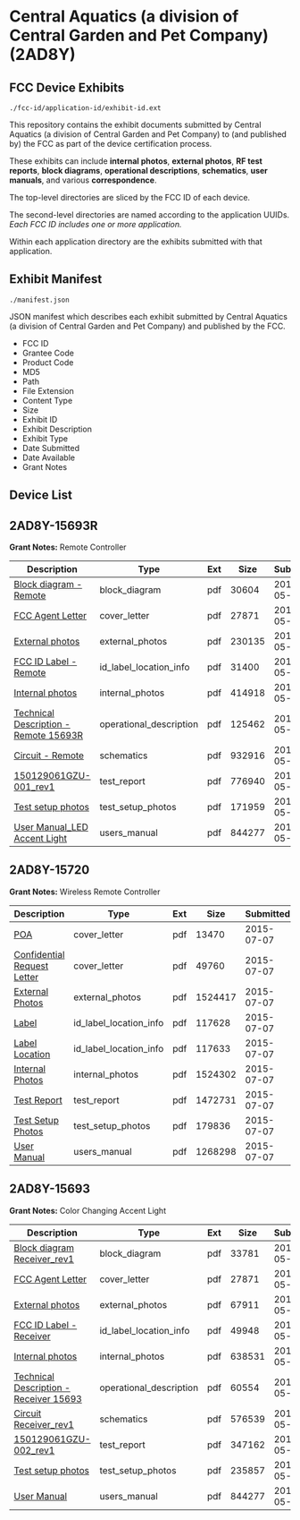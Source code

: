 # Central Aquatics (a division of Central Garden and Pet Company) (2AD8Y)
## FCC Device Exhibits

```
./fcc-id/application-id/exhibit-id.ext
```

This repository contains the exhibit documents submitted by Central Aquatics (a division of Central Garden and Pet Company) to (and published by) the FCC as part of the device certification process.

These exhibits can include **internal photos**, **external photos**, **RF test reports**, **block diagrams**, **operational descriptions**, **schematics**, **user manuals**, and various **correspondence**.

The top-level directories are sliced by the FCC ID of each device.

The second-level directories are named according to the application UUIDs. *Each FCC ID includes one or more application.*

Within each application directory are the exhibits submitted with that application. 

## Exhibit Manifest

```
./manifest.json
```

JSON manifest which describes each exhibit submitted by Central Aquatics (a division of Central Garden and Pet Company) and published by the FCC.

- FCC ID
- Grantee Code
- Product Code
- MD5
- Path
- File Extension
- Content Type
- Size
- Exhibit ID
- Exhibit Description
- Exhibit Type
- Date Submitted
- Date Available
- Grant Notes

## Device List
## 2AD8Y-15693R
**Grant Notes:** Remote Controller

| Description | Type | Ext | Size | Submitted | Available |
| ----------- | ---- | --- | ---- | --------- | --------- |
| [Block diagram - Remote](2AD8Y-15693R/679be965de7dc5d1917811fffe54341d/2620565.pdf) | block_diagram | pdf | 30604 | 2015-05-21 | 2015-05-24 |
| [FCC Agent Letter](2AD8Y-15693R/679be965de7dc5d1917811fffe54341d/2620566.pdf) | cover_letter | pdf | 27871 | 2015-05-21 | 2015-05-24 |
| [External photos](2AD8Y-15693R/679be965de7dc5d1917811fffe54341d/2620567.pdf) | external_photos | pdf | 230135 | 2015-05-21 | 2015-05-24 |
| [FCC ID Label - Remote](2AD8Y-15693R/679be965de7dc5d1917811fffe54341d/2620569.pdf) | id_label_location_info | pdf | 31400 | 2015-05-21 | 2015-05-24 |
| [Internal photos](2AD8Y-15693R/679be965de7dc5d1917811fffe54341d/2620568.pdf) | internal_photos | pdf | 414918 | 2015-05-21 | 2015-05-24 |
| [Technical Description - Remote 15693R](2AD8Y-15693R/679be965de7dc5d1917811fffe54341d/2620570.pdf) | operational_description | pdf | 125462 | 2015-05-21 | 2015-05-24 |
| [Circuit - Remote](2AD8Y-15693R/679be965de7dc5d1917811fffe54341d/2620571.pdf) | schematics | pdf | 932916 | 2015-05-21 | 2015-05-24 |
| [150129061GZU-001_rev1](2AD8Y-15693R/679be965de7dc5d1917811fffe54341d/2620572.pdf) | test_report | pdf | 776940 | 2015-05-21 | 2015-05-24 |
| [Test setup photos](2AD8Y-15693R/679be965de7dc5d1917811fffe54341d/2620573.pdf) | test_setup_photos | pdf | 171959 | 2015-05-21 | 2015-05-24 |
| [User Manual_LED Accent Light](2AD8Y-15693R/679be965de7dc5d1917811fffe54341d/2620574.pdf) | users_manual | pdf | 844277 | 2015-05-21 | 2015-05-24 |
## 2AD8Y-15720
**Grant Notes:** Wireless Remote Controller

| Description | Type | Ext | Size | Submitted | Available |
| ----------- | ---- | --- | ---- | --------- | --------- |
| [POA](2AD8Y-15720/b13aa43ad21e99718e1094f5e57ec992/2670048.pdf) | cover_letter | pdf | 13470 | 2015-07-07 | 2015-07-07 |
| [Confidential Request Letter](2AD8Y-15720/b13aa43ad21e99718e1094f5e57ec992/2670049.pdf) | cover_letter | pdf | 49760 | 2015-07-07 | 2015-07-07 |
| [External Photos](2AD8Y-15720/b13aa43ad21e99718e1094f5e57ec992/2670055.pdf) | external_photos | pdf | 1524417 | 2015-07-07 | 2015-07-07 |
| [Label](2AD8Y-15720/b13aa43ad21e99718e1094f5e57ec992/2670052.pdf) | id_label_location_info | pdf | 117628 | 2015-07-07 | 2015-07-07 |
| [Label Location](2AD8Y-15720/b13aa43ad21e99718e1094f5e57ec992/2670053.pdf) | id_label_location_info | pdf | 117633 | 2015-07-07 | 2015-07-07 |
| [Internal Photos](2AD8Y-15720/b13aa43ad21e99718e1094f5e57ec992/2670054.pdf) | internal_photos | pdf | 1524302 | 2015-07-07 | 2015-07-07 |
| [Test Report](2AD8Y-15720/b13aa43ad21e99718e1094f5e57ec992/2670050.pdf) | test_report | pdf | 1472731 | 2015-07-07 | 2015-07-07 |
| [Test Setup Photos](2AD8Y-15720/b13aa43ad21e99718e1094f5e57ec992/2670070.pdf) | test_setup_photos | pdf | 179836 | 2015-07-07 | 2015-07-07 |
| [User Manual](2AD8Y-15720/b13aa43ad21e99718e1094f5e57ec992/2670051.pdf) | users_manual | pdf | 1268298 | 2015-07-07 | 2015-07-07 |
## 2AD8Y-15693
**Grant Notes:** Color Changing Accent Light

| Description | Type | Ext | Size | Submitted | Available |
| ----------- | ---- | --- | ---- | --------- | --------- |
| [Block diagram Receiver_rev1](2AD8Y-15693/a5518c97a2ae771694a321a949142da4/2620586.pdf) | block_diagram | pdf | 33781 | 2015-05-21 | 2015-05-24 |
| [FCC Agent Letter](2AD8Y-15693/a5518c97a2ae771694a321a949142da4/2620566.pdf) | cover_letter | pdf | 27871 | 2015-05-21 | 2015-05-24 |
| [External photos](2AD8Y-15693/a5518c97a2ae771694a321a949142da4/2620588.pdf) | external_photos | pdf | 67911 | 2015-05-21 | 2015-05-24 |
| [FCC ID Label - Receiver](2AD8Y-15693/a5518c97a2ae771694a321a949142da4/2620590.pdf) | id_label_location_info | pdf | 49948 | 2015-05-21 | 2015-05-24 |
| [Internal photos](2AD8Y-15693/a5518c97a2ae771694a321a949142da4/2620589.pdf) | internal_photos | pdf | 638531 | 2015-05-21 | 2015-05-24 |
| [Technical Description - Receiver 15693](2AD8Y-15693/a5518c97a2ae771694a321a949142da4/2620591.pdf) | operational_description | pdf | 60554 | 2015-05-21 | 2015-05-24 |
| [Circuit  Receiver_rev1](2AD8Y-15693/a5518c97a2ae771694a321a949142da4/2620592.pdf) | schematics | pdf | 576539 | 2015-05-21 | 2015-05-24 |
| [150129061GZU-002_rev1](2AD8Y-15693/a5518c97a2ae771694a321a949142da4/2620593.pdf) | test_report | pdf | 347162 | 2015-05-21 | 2015-05-24 |
| [Test setup photos](2AD8Y-15693/a5518c97a2ae771694a321a949142da4/2620594.pdf) | test_setup_photos | pdf | 235857 | 2015-05-21 | 2015-05-24 |
| [User Manual](2AD8Y-15693/a5518c97a2ae771694a321a949142da4/2620574.pdf) | users_manual | pdf | 844277 | 2015-05-21 | 2015-05-24 |
